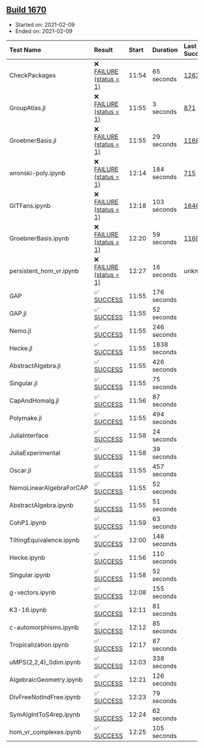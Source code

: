 ## [Build 1670](https://oscarci.mathematik.uni-kl.de/job/oscar-stable/1670/)

* Started on: 2021-02-09
* Ended on: 2021-02-09

| Test Name    | Result | Start | Duration | Last Success | First Failure |
|:-------------|:-------|:------|:---------|:-------------|:--------------|
| CheckPackages | ❌ [FAILURE (status = 1)](https://oscarci.mathematik.uni-kl.de/job/oscar-stable/1670/artifact/logs/build-1670/CheckPackages.log) | 11:54 | 65 seconds | [1263](https://oscarci.mathematik.uni-kl.de/job/oscar-stable/1263/) | [1264](https://oscarci.mathematik.uni-kl.de/job/oscar-stable/1264/) |
| GroupAtlas.jl | ❌ [FAILURE (status = 1)](https://oscarci.mathematik.uni-kl.de/job/oscar-stable/1670/artifact/logs/build-1670/GroupAtlas.jl.log) | 11:55 | 3 seconds | [871](https://oscarci.mathematik.uni-kl.de/job/oscar-stable/871/) | [872](https://oscarci.mathematik.uni-kl.de/job/oscar-stable/872/) |
| GroebnerBasis.jl | ❌ [FAILURE (status = 1)](https://oscarci.mathematik.uni-kl.de/job/oscar-stable/1670/artifact/logs/build-1670/GroebnerBasis.jl.log) | 11:55 | 29 seconds | [1168](https://oscarci.mathematik.uni-kl.de/job/oscar-stable/1168/) | [1169](https://oscarci.mathematik.uni-kl.de/job/oscar-stable/1169/) |
| wronski-poly.ipynb | ❌ [FAILURE (status = 1)](https://oscarci.mathematik.uni-kl.de/job/oscar-stable/1670/artifact/logs/build-1670/wronski-poly.ipynb.log) | 12:14 | 184 seconds | [715](https://oscarci.mathematik.uni-kl.de/job/oscar-stable/715/) | [716](https://oscarci.mathematik.uni-kl.de/job/oscar-stable/716/) |
| GITFans.ipynb | ❌ [FAILURE (status = 1)](https://oscarci.mathematik.uni-kl.de/job/oscar-stable/1670/artifact/logs/build-1670/GITFans.ipynb.log) | 12:18 | 103 seconds | [1646](https://oscarci.mathematik.uni-kl.de/job/oscar-stable/1646/) | [1647](https://oscarci.mathematik.uni-kl.de/job/oscar-stable/1647/) |
| GroebnerBasis.ipynb | ❌ [FAILURE (status = 1)](https://oscarci.mathematik.uni-kl.de/job/oscar-stable/1670/artifact/logs/build-1670/GroebnerBasis.ipynb.log) | 12:20 | 59 seconds | [1168](https://oscarci.mathematik.uni-kl.de/job/oscar-stable/1168/) | [1169](https://oscarci.mathematik.uni-kl.de/job/oscar-stable/1169/) |
| persistent_hom_vr.ipynb | ❌ [FAILURE (status = 1)](https://oscarci.mathematik.uni-kl.de/job/oscar-stable/1670/artifact/logs/build-1670/persistent_hom_vr.ipynb.log) | 12:27 | 16 seconds | unknown | unknown |
| GAP | ✅ [SUCCESS](https://oscarci.mathematik.uni-kl.de/job/oscar-stable/1670/artifact/logs/build-1670/GAP.log) | 11:55 | 176 seconds |  |  |
| GAP.jl | ✅ [SUCCESS](https://oscarci.mathematik.uni-kl.de/job/oscar-stable/1670/artifact/logs/build-1670/GAP.jl.log) | 11:55 | 52 seconds |  |  |
| Nemo.jl | ✅ [SUCCESS](https://oscarci.mathematik.uni-kl.de/job/oscar-stable/1670/artifact/logs/build-1670/Nemo.jl.log) | 11:55 | 246 seconds |  |  |
| Hecke.jl | ✅ [SUCCESS](https://oscarci.mathematik.uni-kl.de/job/oscar-stable/1670/artifact/logs/build-1670/Hecke.jl.log) | 11:55 | 1838 seconds |  |  |
| AbstractAlgebra.jl | ✅ [SUCCESS](https://oscarci.mathematik.uni-kl.de/job/oscar-stable/1670/artifact/logs/build-1670/AbstractAlgebra.jl.log) | 11:55 | 426 seconds |  |  |
| Singular.jl | ✅ [SUCCESS](https://oscarci.mathematik.uni-kl.de/job/oscar-stable/1670/artifact/logs/build-1670/Singular.jl.log) | 11:55 | 75 seconds |  |  |
| CapAndHomalg.jl | ✅ [SUCCESS](https://oscarci.mathematik.uni-kl.de/job/oscar-stable/1670/artifact/logs/build-1670/CapAndHomalg.jl.log) | 11:56 | 87 seconds |  |  |
| Polymake.jl | ✅ [SUCCESS](https://oscarci.mathematik.uni-kl.de/job/oscar-stable/1670/artifact/logs/build-1670/Polymake.jl.log) | 11:55 | 494 seconds |  |  |
| JuliaInterface | ✅ [SUCCESS](https://oscarci.mathematik.uni-kl.de/job/oscar-stable/1670/artifact/logs/build-1670/JuliaInterface.log) | 11:58 | 24 seconds |  |  |
| JuliaExperimental | ✅ [SUCCESS](https://oscarci.mathematik.uni-kl.de/job/oscar-stable/1670/artifact/logs/build-1670/JuliaExperimental.log) | 11:58 | 39 seconds |  |  |
| Oscar.jl | ✅ [SUCCESS](https://oscarci.mathematik.uni-kl.de/job/oscar-stable/1670/artifact/logs/build-1670/Oscar.jl.log) | 11:55 | 457 seconds |  |  |
| NemoLinearAlgebraForCAP | ✅ [SUCCESS](https://oscarci.mathematik.uni-kl.de/job/oscar-stable/1670/artifact/logs/build-1670/NemoLinearAlgebraForCAP.log) | 11:55 | 52 seconds |  |  |
| AbstractAlgebra.ipynb | ✅ [SUCCESS](https://oscarci.mathematik.uni-kl.de/job/oscar-stable/1670/artifact/logs/build-1670/AbstractAlgebra.ipynb.log) | 11:55 | 51 seconds |  |  |
| CohP1.ipynb | ✅ [SUCCESS](https://oscarci.mathematik.uni-kl.de/job/oscar-stable/1670/artifact/logs/build-1670/CohP1.ipynb.log) | 11:59 | 63 seconds |  |  |
| TiltingEquivalence.ipynb | ✅ [SUCCESS](https://oscarci.mathematik.uni-kl.de/job/oscar-stable/1670/artifact/logs/build-1670/TiltingEquivalence.ipynb.log) | 12:00 | 148 seconds |  |  |
| Hecke.ipynb | ✅ [SUCCESS](https://oscarci.mathematik.uni-kl.de/job/oscar-stable/1670/artifact/logs/build-1670/Hecke.ipynb.log) | 11:56 | 110 seconds |  |  |
| Singular.ipynb | ✅ [SUCCESS](https://oscarci.mathematik.uni-kl.de/job/oscar-stable/1670/artifact/logs/build-1670/Singular.ipynb.log) | 11:58 | 52 seconds |  |  |
| g-vectors.ipynb | ✅ [SUCCESS](https://oscarci.mathematik.uni-kl.de/job/oscar-stable/1670/artifact/logs/build-1670/g-vectors.ipynb.log) | 12:08 | 155 seconds |  |  |
| K3-16.ipynb | ✅ [SUCCESS](https://oscarci.mathematik.uni-kl.de/job/oscar-stable/1670/artifact/logs/build-1670/K3-16.ipynb.log) | 12:11 | 81 seconds |  |  |
| c-automorphisms.ipynb | ✅ [SUCCESS](https://oscarci.mathematik.uni-kl.de/job/oscar-stable/1670/artifact/logs/build-1670/c-automorphisms.ipynb.log) | 12:12 | 85 seconds |  |  |
| Tropicalization.ipynb | ✅ [SUCCESS](https://oscarci.mathematik.uni-kl.de/job/oscar-stable/1670/artifact/logs/build-1670/Tropicalization.ipynb.log) | 12:17 | 87 seconds |  |  |
| uMPS(2,2,4)_0dim.ipynb | ✅ [SUCCESS](https://oscarci.mathematik.uni-kl.de/job/oscar-stable/1670/artifact/logs/build-1670/uMPS-2-2-4-_0dim.ipynb.log) | 12:03 | 338 seconds |  |  |
| AlgebraicGeometry.ipynb | ✅ [SUCCESS](https://oscarci.mathematik.uni-kl.de/job/oscar-stable/1670/artifact/logs/build-1670/AlgebraicGeometry.ipynb.log) | 12:21 | 126 seconds |  |  |
| DivFreeNotIndFree.ipynb | ✅ [SUCCESS](https://oscarci.mathematik.uni-kl.de/job/oscar-stable/1670/artifact/logs/build-1670/DivFreeNotIndFree.ipynb.log) | 12:23 | 79 seconds |  |  |
| SymAlgIntToS4rep.ipynb | ✅ [SUCCESS](https://oscarci.mathematik.uni-kl.de/job/oscar-stable/1670/artifact/logs/build-1670/SymAlgIntToS4rep.ipynb.log) | 12:24 | 62 seconds |  |  |
| hom_vr_complexes.ipynb | ✅ [SUCCESS](https://oscarci.mathematik.uni-kl.de/job/oscar-stable/1670/artifact/logs/build-1670/hom_vr_complexes.ipynb.log) | 12:25 | 105 seconds |  |  |
